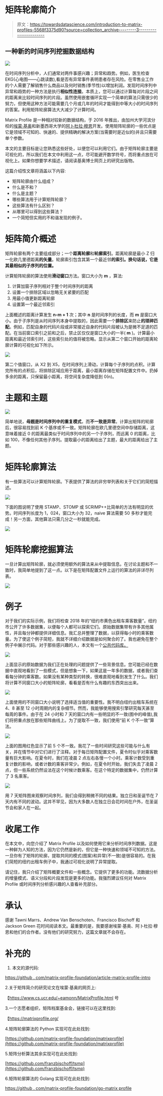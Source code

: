 # 矩阵轮廓简介

> 原文：<https://towardsdatascience.com/introduction-to-matrix-profiles-5568f3375d90?source=collection_archive---------3----------------------->

## 一种新的时间序列挖掘数据结构

![](img/ea3a549a160bbf396f586074c38c1e7b.png)

在时间序列分析中，人们通常对两件事感兴趣；异常和趋势。例如，医生检查 EKG(心电图——心跳读数),看是否有异常事件表明患者存在风险。在零售业工作的个人需要了解销售什么商品以及何时销售(季节性)以增加利润。发现时间序列中异常和趋势的一种方法是执行**相似性连接**。本质上，您可以通过计算每对片段之间的距离来比较时间序列的片段。虽然使用嵌套循环实现一个简单的算法只需很少的努力，但使用这种方法可能需要几个月或几年的时间才能得到中等大小的时间序列的答案。利用矩阵轮廓算法大大减少了计算时间。

Matrix Profile 是一种相对较新的数据结构，于 2016 年推出，由加州大学河滨分校的[埃蒙·基奥](https://www.cs.ucr.edu/~eamonn/)和新墨西哥大学的[阿卜杜拉·穆恩](https://www.cs.unm.edu/~mueen/)开发。使用矩阵轮廓的一些优点是它是领域不可知的、快速的、提供精确的解决方案(当需要时是近似的)并且只需要单个参数。

本文的主要目标是让您熟悉这些好处，以便您可以利用它们。由于矩阵轮廓主要是可视化的，所以我们在本文中利用这一点，尽可能避开数学符号，而将重点放在可视化上。如果你想要学术描述，请阅读基奥博士网页上的研究出版物。

这篇介绍性文章将涵盖以下内容:

*   矩阵轮廓由什么组成？
*   什么是不和？
*   什么是主题？
*   哪些算法用于计算矩阵轮廓？
*   这些算法有什么区别？
*   从哪里可以得到这些算法？
*   一个简短但实用的不和谐发现的例子。

# 矩阵简介概述

矩阵轮廓有两个主要组成部分；一个**距离轮廓**和**轮廓索引**。距离轮廓是最小 Z 归一化欧几里德距离**的矢量**。轮廓索引包含其第一个最近邻**的索引。换句话说，它是其最相似的子序列的位置。**

计算矩阵轮廓的算法使用**滑动窗口**方法。窗口大小为 **m** ，算法:

1.  计算加窗子序列相对于整个时间序列的距离
2.  设置一个排除区域以忽略无关紧要的匹配
3.  用最小值更新距离轮廓
4.  设置第一个最近邻索引

上面概述的距离计算发生 **n-m + 1** 次；其中 **n** 是时间序列的长度，而 **m** 是窗口大小。由于子序列是从时间序列本身中提取的，因此需要一个**排除区**来防止**的琐碎匹配**。例如，匹配自身的代码片段或非常接近自身的代码片段被认为是微不足道的匹配。在当前窗口索引之前和之后，禁止区仅仅是窗口大小的一半( **m** )。计算最小距离和最近邻索引时，这些索引处的值将被忽略。显示从第二个窗口开始的距离轮廓计算的可视化如下所示。

![](img/ef914c0148915722dafdf2296a2606ce.png)

第二个值窗口，从 X2 到 X5，在时间序列上滑动，计算每个子序列的点积。计算完所有的点积后，将排除区域应用于距离，最小距离存储在矩阵配置文件中。扔掉多余的距离，只保留最小距离，将空间复杂度降低到 0(n)。

# 主题和主题

![](img/47cef07cf4851c1251bbde587a701ed7.png)

简单地说，**母题是时间序列中的重复模式**，而**不一致是异常**。计算出矩阵的轮廓后，很容易找到前 K 个基序或不一致。矩阵轮廓在欧几里德空间中存储距离，这意味着接近 0 的距离最类似于时间序列中的另一个子序列，而远离 0 的距离，比如 100，不像任何其他子序列。提取最小的距离给出了主题，最大的距离给出了主题。

# 矩阵轮廓算法

有一些算法可以计算矩阵轮廓。下表提供了算法的非穷举列表和关于它们的简短描述。

![](img/4b3fa5ef5e0f6f650a28059ad4cb7903.png)

下面的图说明了使用 STAMP、STOMP 或 SCRIMP++比简单的方法有明显的优势。时间序列长度为 1，024，窗口大小为 32，naive 算法需要 50 多秒才能完成！另一方面，其他算法只需几分之一秒就能完成。

![](img/d64de27c4fa7d2b5311aed161ab1a254.png)

# 矩阵轮廓挖掘算法

一旦计算出矩阵轮廓，就必须使用额外的算法来从中提取信息。在讨论主题和不一致时，我简单地提到了这一点。以下是在矩阵配置文件上运行的算法的非详尽列表。

![](img/7f11be7ee6c4eeb5ce6e22c779fc3f9f.png)

# 例子

对于我们的实际示例，我们将检查 2018 年的“纽约市黄色出租车乘客数量”。纽约市公开了许多数据集，以便每个人都可以探索它们。原始数据集带有许多其他属性，并且每分钟都提供详细信息。我汇总并整理了数据，以获得每小时的乘客数量。为了使这个例子简短，我就不详细介绍数据是如何聚合的了。我也避免在整个例子中展示代码。对于那些感兴趣的人，本文有一个[公共代码库。](https://github.com/matrix-profile-foundation/article-matrix-profile-intro)

![](img/dac2cfc2782335a613023d1221f9358e.png)

上面显示的原始数据为我们正在处理的问题提供了一些背景信息。您可能已经在数据中直观地看到了一些模式，但是想象一下，如果这是一年多的数据，或者我们查看每分钟的乘客数。如果没有某种类型的转换，很难直观地看到发生了什么。我们将计算不同窗口大小的矩阵轮廓，看看是否有什么有趣的东西突出出来。

![](img/c14f61934fe9c24cf4d961fc3c370daf.png)

上面使用的不同窗口大小说明了选择适当值的重要性。我不明白纽约出租车系统在 4、8 甚至 12 小时周期内的复杂细节。然而，我能够使用搜索引擎研究每天甚至每周的事件。由于在 24 小时和 7 天的窗口内有一些明显的不一致(图中的峰值),我们将把重点放在那些矩阵曲线上。为了提取不一致，我们使用“前 K 个不一致”算法。

![](img/d026272ee7cfd35f590ac5859b8b4ff4.png)

上面的图用红色显示了前 5 个不一致。我花了一些时间研究这些可能与什么有关，并在情节中对它们进行了注释。对于每日矩阵配置文件，夏令时似乎对乘客数量有巨大影响。在夏令时，我们在凌晨 2 点左右各慢一个小时。乘客计数受到重复计数的影响，或者计数的乘客非常少。例如，在夏令时开始，我们失去了凌晨 2 点，但一些系统仍然设法在这个时候计数乘客。在这个特定的数据集中，仍然计算了 3 名乘客。

![](img/e5d5eb6a9e43d049fe5c36d9ca8d3001.png)

用 7 天矩阵图来观察时间序列，我们会得到稍微不同的结果。独立日和圣诞节在 7 天内有不同的波动。这并不罕见，因为大多数人在独立日会花时间在户外，在圣诞节会和家人在一起。

# 收尾工作

在本文中，向您介绍了 Matrix Profile 以及如何使用它来分析时间序列数据。这是一种鲜为人知的方法，因为它仍然是新的，但它是一种快速和领域不可知的方法。一旦你有了矩阵的轮廓，提取共同的模式(图案)和异常(不一致)是很容易的。在我们简短的纽约出租车例子中，我通过可视化说明了异常提取。

请记住，我只介绍了矩阵概要文件和一些概念。它提供了更多的功能。流数据分析的增量模式、语义分段和片段发现是更多的功能。我强烈建议任何对 Matrix Profile 或时间序列分析感兴趣的人查看补充部分。

# 承认

感谢 Tawni Marrs、Andrew Van Benschoten、Francisco Bischoff 和 Jackson Green 花时间阅读本文。最重要的是，我要感谢埃蒙·基奥、阿卜杜拉·穆恩和他们的合作者。没有他们的研究努力，这篇文章就不会存在。

# 补充的

1.  本文的源代码:

[https://github . com/matrix-profile-foundation/article-matrix-profile-intro](https://github.com/matrix-profile-foundation/article-matrix-profile-intro)

2.关于矩阵简介的研究论文在埃蒙·基奥的网页上:

【https://www.cs.ucr.edu/~eamonn/MatrixProfile.html 号

3.一个志愿者组织，矩阵档案基金会，链接可以在这里找到:

【https://matrixprofile.org/ 

4.矩阵轮廓算法的 Python 实现可在此处找到:

[https://github.com/matrix-profile-foundation/matrixprofile](https://github.com/matrix-profile-foundation/matrixprofile)

5.矩阵分析算法其余实现可在此处找到:

[https://github.com/franzbischoff/tsmp](https://github.com/franzbischoff/tsmp)

6.矩阵轮廓算法的 Golang 实现可在此处找到:

[https://github . com/matrix-profile-foundation/go-matrix profile](https://github.com/matrix-profile-foundation/go-matrixprofile)
